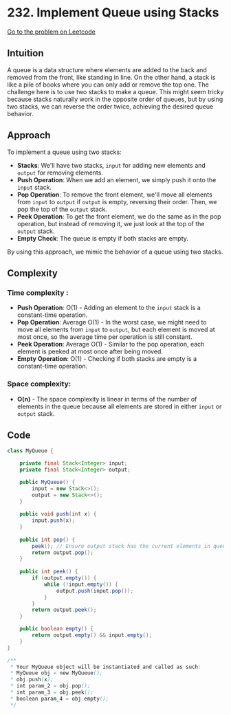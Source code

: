 # 232. Implement Queue using Stacks

[Go to the problem on Leetcode](https://leetcode.com/problems/implement-queue-using-stacks/)

## Intuition

A queue is a data structure where elements are added to the back and removed from the front, like standing in line. On the other hand, a stack is like a pile of books where you can only add or remove the top one. The challenge here is to use two stacks to make a queue. This might seem tricky because stacks naturally work in the opposite order of queues, but by using two stacks, we can reverse the order twice, achieving the desired queue behavior.

## Approach

To implement a queue using two stacks:

- **Stacks**: We'll have two stacks, `input` for adding new elements and `output` for removing elements.
- **Push Operation**: When we add an element, we simply push it onto the `input` stack.
- **Pop Operation**: To remove the front element, we'll move all elements from `input` to `output` if `output` is empty, reversing their order. Then, we pop the top of the `output` stack.
- **Peek Operation**: To get the front element, we do the same as in the pop operation, but instead of removing it, we just look at the top of the `output` stack.
- **Empty Check**: The queue is empty if both stacks are empty.

By using this approach, we mimic the behavior of a queue using two stacks.

## Complexity

### Time complexity :
- **Push Operation**: O(1) - Adding an element to the `input` stack is a constant-time operation.
- **Pop Operation**: Average O(1) - In the worst case, we might need to move all elements from `input` to `output`, but each element is moved at most once, so the average time per operation is still constant.
- **Peek Operation**: Average O(1) - Similar to the pop operation, each element is peeked at most once after being moved.
- **Empty Operation**: O(1) - Checking if both stacks are empty is a constant-time operation.

### Space complexity:
- **O(n)** - The space complexity is linear in terms of the number of elements in the queue because all elements are stored in either `input` or `output` stack.

## Code

```java
class MyQueue {

    private final Stack<Integer> input;
    private final Stack<Integer> output;

    public MyQueue() {
        input = new Stack<>();
        output = new Stack<>();
    }
    
    public void push(int x) {
        input.push(x);
    }
    
    public int pop() {
        peek(); // Ensure output stack has the current elements in queue order
        return output.pop();
    }
    
    public int peek() {
        if (output.empty()) {
            while (!input.empty()) {
                output.push(input.pop());
            }
        }   
        return output.peek();  
    }

    public boolean empty() {
        return output.empty() && input.empty();
    }
}

/**
 * Your MyQueue object will be instantiated and called as such:
 * MyQueue obj = new MyQueue();
 * obj.push(x);
 * int param_2 = obj.pop();
 * int param_3 = obj.peek();
 * boolean param_4 = obj.empty();
 */

